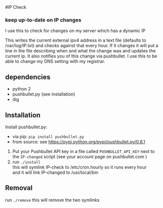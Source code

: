 #IP Check
### keep up-to-date on IP changes
I use this to check for changes on my server which has a dynamic IP

This writes the current external ipv4 address in a text file (defaults to /var/log/IP.txt) and checks against that every hour.
If it changes it will put a line in the file describing when and what the change was and updates the current ip.
It also notifies you of this change via pushbullet. I use this to be able to change my DNS setting with my registrar.

## dependencies

* python 2
* pushbullet.py (see installation)
* dig

## Installation

Install pushbullet.py:
* via pip: `pip install pushbullet.py`
* from source: see https://pypi.python.org/pypi/pushbullet.py/0.8.1

1. Put your Pushbullet API key in a file called `PUSHBULLET_API_KEY` next to the `IP-changed` script (see your account page on pushbullet.com )
2. run `./install`  
this will symlink IP-check to /etc/cron.hourly so it runs every hour  
and it will link IP-changed to /usr/local/bin  


## Removal
run `./remove`
this will remove the two symlinks

